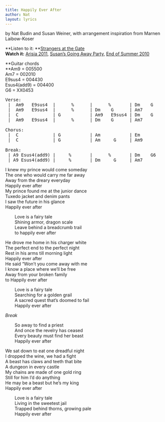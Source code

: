 ```yaml
---
title: Happily Ever After
author: Nat
layout: lyrics
---
```

by Nat Budin and Susan Weiner, with arrangement inspiration from Marnen Laibow-Koser

**Listen to it: **<a href="http://strangerways.bandcamp.com/track/happily-ever-after" target="_blank">Strangers at the Gate</a>  
**Watch it:** <a href="http://www.youtube.com/watch?v=rTi5KVT7ipU&list=PL817AC17588C2A051&index=10&feature=plpp_video" target="_blank">Arisia 2011</a>, <a href="http://www.youtube.com/watch?v=IrhOuL9HlG4&list=PLE2BDB948181C7A2B&index=8&feature=plpp_video" target="_blank">Susan’s Going Away Party</a>, <a href="http://www.youtube.com/watch?v=pF92V736DjY&list=PLB4383B36578F1B20&index=2&feature=plpp_video" target="_blank">End of Summer 2010</a>

**Guitar chords  
**Am9 = 005500  
Am7 = 002010  
E9sus4 = 004430  
Esus4(add9) = 004400  
G6 = XX0453

<pre>Verse:
 |  Am9   E9sus4  |      %      |      %       | Dm    G     |
 |  Am9   E9sus4  |      %      | Dm    G      | Am7         |
 |  C             | G           | Am9   E9sus4 | Dm    G     |
 |  Am9   E9sus4  |      %      | Dm    G      | Am7         | 

Chorus:
 |  C             | G           | Am           | Em          |
 |  C             | G           | Am     G     | Am9         | 

Break:
 | A9 Esus4(add9) |     %       |      %       | Dm    G6    |
 | A9 Esus4(add9) |     %       | Dm     G     | Am7         |</pre>

I knew my prince would come someday  
The one who would carry me far away  
Away from the dreary everyday  
Happily ever after  
My prince found me at the junior dance  
Tuxedo jacket and denim pants  
I saw the future in his glance  
Happily ever after

<p style="padding-left: 30px;">
  Love is a fairy tale<br /> Shining armor, dragon scale<br /> Leave behind a breadcrumb trail<br /> to happily ever after
</p>

He drove me home in his charger white  
The perfect end to the perfect night  
Rest in his arms till morning light  
Happily ever after  
He said “Won’t you come away with me  
I know a place where we’ll be free  
Away from your broken family  
to Happily ever after

<p style="padding-left: 30px;">
  Love is a fairy tale<br /> Searching for a golden grail<br /> A sacred quest that’s doomed to fail<br /> Happily ever after
</p>

*Break*

<p style="padding-left: 30px;">
  So away to find a priest<br /> And once the revelry has ceased<br /> Every beauty must find her beast<br /> Happily ever after
</p>

We sat down to eat one dreadful night  
I dropped the wine, we had a fight  
A beast has claws and teeth that bite  
A dungeon in every castle  
My chains are made of one gold ring  
Still for him I’d do anything  
He may be a beast but he’s my king  
Happily ever after

<p style="padding-left: 30px;">
  Love is a fairy tale<br /> Living in the sweetest jail<br /> Trapped behind thorns, growing pale<br /> Happily ever after
</p>